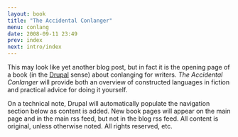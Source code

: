 ```yaml
---
layout: book
title: "The Accidental Conlanger"
menu: conlang
date: 2008-09-11 23:49
prev: index
next: intro/index
---
```

This may look like yet another blog post, but in fact it is the opening page of a book (in the [Drupal](http://drupal.org/node/284) sense) about conlanging for writers.  *The Accidental Conlanger* will provide both an overview of constructed languages in fiction and practical advice for doing it yourself.

On a technical note, Drupal will automatically populate the navigation section below as content is added.  New book pages will appear on the main page and in the main rss feed, but not in the blog rss feed.  All content is original, unless otherwise noted.  All rights reserved, etc.  